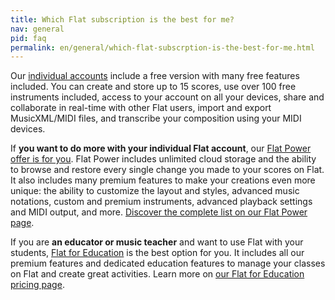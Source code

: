 ```yaml
---
title: Which Flat subscription is the best for me?
nav: general
pid: faq
permalink: en/general/which-flat-subscrption-is-the-best-for-me.html
---
```


Our [individual accounts](https://flat.io) include a free version with many free features included. You can create and store up to 15 scores, use over 100 free instruments included, access to your account on all your devices, share and collaborate in real-time with other Flat users, import and export MusicXML/MIDI files, and transcribe your composition using your MIDI devices.

If **you want to do more with your individual Flat account**, our [Flat Power offer is for you](https://flat.io/pricing). Flat Power includes unlimited cloud storage and the ability to browse and restore every single change you made to your scores on Flat.
It also includes many premium features to make your creations even more unique: the ability to customize the layout and styles, advanced music notations, custom and premium instruments, advanced playback settings and MIDI output, and more. [Discover the complete list on our Flat Power page](https://flat.io/pricing).

If you are **an educator or music teacher** and want to use Flat with your students, [Flat for Education](https://flat.io/edu) is the best option for you. It includes all our premium features and dedicated education features to manage your classes on Flat and create great activities. Learn more on [our Flat for Education pricing page](https://flat.io/edu/pricing).